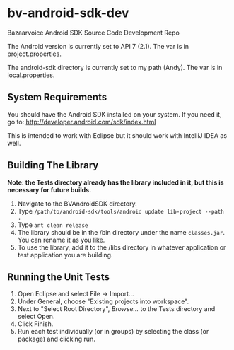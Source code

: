 bv-android-sdk-dev
==================

Bazaarvoice Android SDK Source Code Development Repo

The Android version is currently set to API 7 (2.1). The var is in project.properties.

The android-sdk directory is currently set to my path (Andy). The var is in local.properties. 


System Requirements
-

You should have the Android SDK installed on your system. If you need it, go to: http://developer.android.com/sdk/index.html

This is intended to work with Eclipse but it should work with IntelliJ IDEA as well.

Building The Library
-

**Note: the Tests directory already has the library included in it, but this is necessary for future builds.**

1. Navigate to the BVAndroidSDK directory.
2. Type ```/path/to/android-sdk/tools/android update lib-project --path .```
3. Type ```ant clean release```
4. The library should be in the /bin directory under the name ```classes.jar```. You can rename it as you like.
5. To use the library, add it to the /libs directory in whatever application or test application you are building.

Running the Unit Tests
-
1. Open Eclipse and select File -> Import...
2. Under General, choose "Existing projects into workspace".
3. Next to "Select Root Directory", _Browse..._ to the Tests directory and select Open.
4. Click Finish.
5. Run each test individually (or in groups) by selecting the class (or package) and clicking run.

